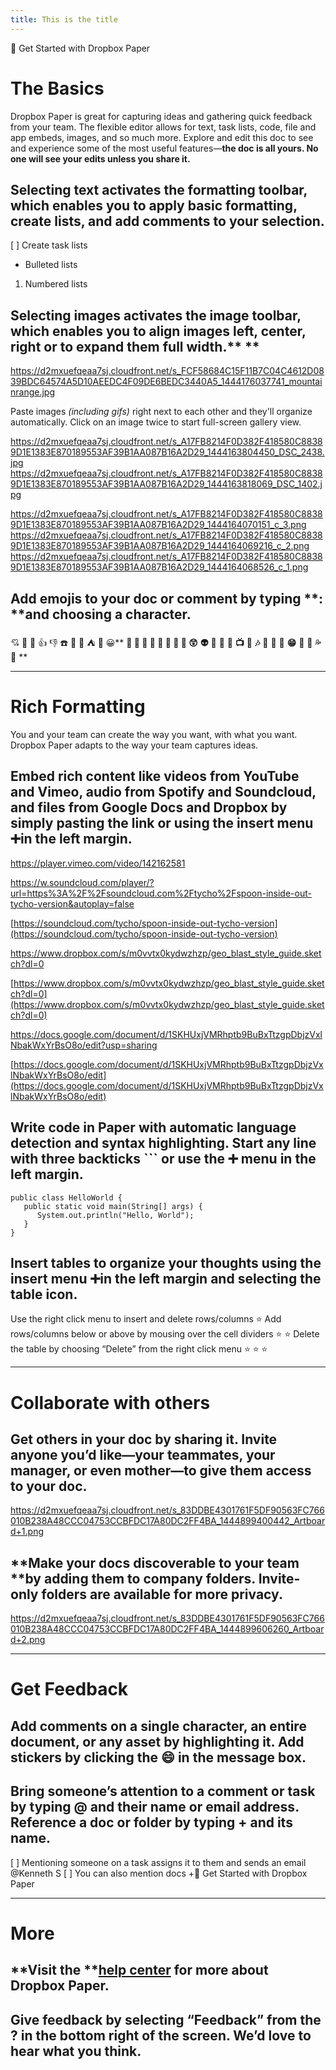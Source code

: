 ```yaml
---
title: This is the title
---
```

🎉 Get Started with Dropbox Paper

# The Basics

Dropbox Paper is great for capturing ideas and gathering quick feedback from your team. The flexible editor allows for text, task lists, code, file and app embeds, images, and so much more. Explore and edit this doc to see and experience some of the most useful features—**the doc is all yours. No one will see your edits unless you share it.**


## **Selecting text** activates the formatting toolbar, which enables you to apply basic formatting, create lists, and add comments to your selection.
[ ] Create task lists
- Bulleted lists
1. Numbered lists
## **Selecting images** activates the image toolbar, which enables you to align images left, center, right or to expand them full width.** **
https://d2mxuefqeaa7sj.cloudfront.net/s_FCF58684C15F11B7C04C4612D0839BDC64574A5D10AEEDC4F09DE6BEDC3440A5_1444176037741_mountainrange.jpg


Paste images *(including gifs)* right next to each other and they'll organize automatically. Click on an image twice to start full-screen gallery view.

https://d2mxuefqeaa7sj.cloudfront.net/s_A17FB8214F0D382F418580C88389D1E1383E870189553AF39B1AA087B16A2D29_1444163804450_DSC_2438.jpg
https://d2mxuefqeaa7sj.cloudfront.net/s_A17FB8214F0D382F418580C88389D1E1383E870189553AF39B1AA087B16A2D29_1444163818069_DSC_1402.jpg

https://d2mxuefqeaa7sj.cloudfront.net/s_A17FB8214F0D382F418580C88389D1E1383E870189553AF39B1AA087B16A2D29_1444164070151_c_3.png
https://d2mxuefqeaa7sj.cloudfront.net/s_A17FB8214F0D382F418580C88389D1E1383E870189553AF39B1AA087B16A2D29_1444164069216_c_2.png
https://d2mxuefqeaa7sj.cloudfront.net/s_A17FB8214F0D382F418580C88389D1E1383E870189553AF39B1AA087B16A2D29_1444164068526_c_1.png

## **Add emojis** to your doc or comment by typing **: **and choosing a character.

💘 💯 🎱 👍 👎 ☎️ 👕 🍊 ⛺ 💭 😀** **🚽 🎩 🚥 🎾 🚩 🐢 🎉 👬 😲** **👽**  **🔱** **🐅** **🚎** **📺** **📓** **🎶** **📎** **📝** **🐝** **😁** **🙏** **🍳** **💦** **🐍** **


----------
# Rich Formatting

You and your team can create the way you want, with what you want. Dropbox Paper adapts to the way your team captures ideas.

## **Embed rich content** like videos from YouTube and Vimeo, audio from Spotify and Soundcloud, and files from Google Docs and Dropbox by simply pasting the link or using the insert menu ➕in the left margin.
https://player.vimeo.com/video/142162581



https://w.soundcloud.com/player/?url=https%3A%2F%2Fsoundcloud.com%2Ftycho%2Fspoon-inside-out-tycho-version&autoplay=false


[https://soundcloud.com/tycho/spoon-inside-out-tycho-version](https://soundcloud.com/tycho/spoon-inside-out-tycho-version) 


https://www.dropbox.com/s/m0vvtx0kydwzhzp/geo_blast_style_guide.sketch?dl=0


[https://www.dropbox.com/s/m0vvtx0kydwzhzp/geo_blast_style_guide.sketch?dl=0](https://www.dropbox.com/s/m0vvtx0kydwzhzp/geo_blast_style_guide.sketch?dl=0) 


https://docs.google.com/document/d/1SKHUxjVMRhptb9BuBxTtzgpDbjzVxlNbakWxYrBsO8o/edit?usp=sharing


[https://docs.google.com/document/d/1SKHUxjVMRhptb9BuBxTtzgpDbjzVxlNbakWxYrBsO8o/edit](https://docs.google.com/document/d/1SKHUxjVMRhptb9BuBxTtzgpDbjzVxlNbakWxYrBsO8o/edit) 


## **Write code** in Paper with automatic language detection and syntax highlighting. Start any line with three backticks **```** or use the ➕ menu in the left margin.
    public class HelloWorld { 
       public static void main(String[] args) { 
          System.out.println("Hello, World");
       }
    }
## **Insert tables** to organize your thoughts using the insert menu ➕in the left margin and selecting the table icon.
Use the right click menu to insert and delete rows/columns
⭐ 
Add rows/columns below or above by mousing over the cell dividers
⭐ ⭐ 
Delete the table by choosing “Delete” from the right click menu
⭐ ⭐ ⭐ 



----------
# Collaborate with others
## **Get others in your doc** by sharing it. Invite anyone you’d like—your teammates, your manager, or even mother—to give them access to your doc. 
https://d2mxuefqeaa7sj.cloudfront.net/s_83DDBE4301761F5DF90563FC766010B238A48CCC04753CCBFDC17A80DC2FF4BA_1444899400442_Artboard+1.png

## **Make your docs discoverable to your team **by adding them to company folders. Invite-only folders are available for more privacy.
https://d2mxuefqeaa7sj.cloudfront.net/s_83DDBE4301761F5DF90563FC766010B238A48CCC04753CCBFDC17A80DC2FF4BA_1444899606260_Artboard+2.png




----------
# Get Feedback
## **Add comments** on a single character, an entire document, or any asset by highlighting it. **Add stickers** by clicking the 😄 in the message box.
## **Bring someone’s attention to a comment or task** by typing **@** and their name or email address. Reference a doc or folder by typing **+** and its name.
  [ ] Mentioning someone on a task assigns it to them and sends an email @Kenneth S 
  [ ] You can also mention docs +🎉 Get Started with Dropbox Paper 


----------
# More
## **Visit the **[**help center**](https://www.dropbox.com/help/topics/paper) for more about Dropbox Paper.
## **Give feedback** by selecting “Feedback” from the **?** in the bottom right of the screen. We’d love to hear what you think. 

